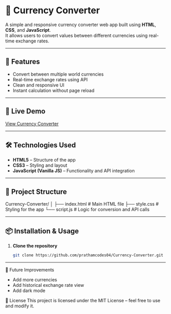 # 💱 Currency Converter

A simple and responsive currency converter web app built using **HTML**, **CSS**, and **JavaScript**.  
It allows users to convert values between different currencies using real-time exchange rates.

---

## 🚀 Features
- Convert between multiple world currencies
- Real-time exchange rates using API
- Clean and responsive UI
- Instant calculation without page reload

---

## 🔗 Live Demo
[View Currency Converter](https://prathamcodes04.github.io/Currency-Converter/) 

---

## 🛠️ Technologies Used
- **HTML5** – Structure of the app
- **CSS3** – Styling and layout
- **JavaScript (Vanilla JS)** – Functionality and API integration

---

## 📂 Project Structure

Currency-Converter/
│
├── index.html # Main HTML file
├── style.css # Styling for the app
└── script.js # Logic for conversion and API calls

---

## 📦 Installation & Usage
1. **Clone the repository**
   ```bash
   git clone https://github.com/prathamcodes04/Currency-Converter.git
   
---

📌 Future Improvements
 - Add more currencies
 - Add historical exchange rate view
 - Add dark mode

📜 License
This project is licensed under the MIT License – feel free to use and modify it.




